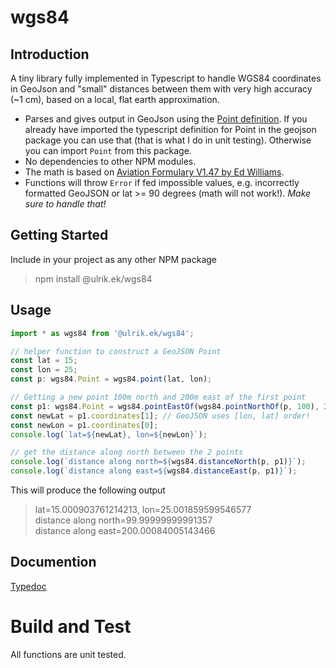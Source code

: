 # wgs84

## Introduction

A tiny library fully implemented in Typescript to handle WGS84 coordinates in GeoJson and "small" distances between them with very high accuracy (~1 cm), based on a local, flat earth approximation.

-   Parses and gives output in GeoJson using the [Point definition](https://en.wikipedia.org/wiki/GeoJSON). If you already have imported the typescript definition for Point in the geojson package you can use that (that is what I do in unit testing). Otherwise you can import `Point` from this package.
-   No dependencies to other NPM modules.
-   The math is based on [Aviation Formulary V1.47 by Ed Williams](https://edwilliams.org/avform147.htm#flat).
-   Functions will throw `Error` if fed impossible values, e.g. incorrectly formatted GeoJSON or lat >= 90 degrees (math will not work!). _Make sure to handle that!_

## Getting Started

Include in your project as any other NPM package

> npm install @ulrik.ek/wgs84

## Usage

```typescript
import * as wgs84 from '@ulrik.ek/wgs84';

// helper function to construct a GeoJSON Point
const lat = 15;
const lon = 25;
const p: wgs84.Point = wgs84.point(lat, lon);

// Getting a new point 100m north and 200m east of the first point
const p1: wgs84.Point = wgs84.pointEastOf(wgs84.pointNorthOf(p, 100), 200);
const newLat = p1.coordinates[1]; // GeoJSON uses [lon, lat] order!
const newLon = p1.coordinates[0];
console.log(`lat=${newLat}, lon=${newLon}`);

// get the distance along north between the 2 points
console.log(`distance along north=${wgs84.distanceNorth(p, p1)}`);
console.log(`distance along east=${wgs84.distanceEast(p, p1)}`);
```

This will produce the following output

> lat=15.000903761214213, lon=25.001859599546577  
> distance along north=99.99999999991357  
> distance along east=200.00084005143466

## Documention

[Typedoc](https://github.com/UEk/wgs84/blob/main/doc/modules.md)

# Build and Test

All functions are unit tested.

